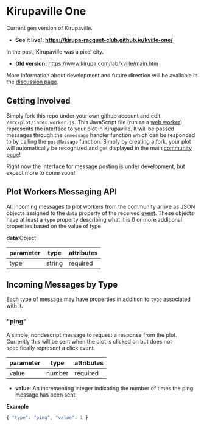 # Kirupaville One

Current gen version of Kirupaville.

* **See it live!: https://kirupa-racquet-club.github.io/kville-one/**

In the past, Kirupaville was a pixel city.

* **Old version:** https://www.kirupa.com/lab/kville/main.htm

More information about development and future direction will be available in the [discussion page](http://forum.kirupa.com/t/lets-do-something-fun-committed-kville-one/).

## Getting Involved

Simply fork this repo under your own github account and edit `/src/plot/index.worker.js`.  This JavaScript file (run as a [web worker](https://developer.mozilla.org/en-US/docs/Web/API/Web_Workers_API/Using_web_workers)) represents the interface to your plot in Kirupaville. It will be passed messages through the `onmessage` handler function which can be responded to by calling the `postMessage` function.  Simply by creating a fork, your plot will automatically be recognized and get displayed in the main [community page](https://kirupa-racquet-club.github.io/kville-one/)!

Right now the interface for message posting is under development, but expect more to come soon!

## Plot Workers Messaging API

All incoming messages to plot workers from the community arrive as JSON objects assigned to the `data` property of the received [event](https://developer.mozilla.org/en-US/docs/Web/API/MessageEvent). These objects have at least a `type` property describing what it is 0 or more additional properties based on the value of type.

**data**:Object

parameter | type | attributes
---|---|---
type | string | required

## Incoming Messages by Type

Each type of message may have properties in addition to `type` associated with it.

### "ping"

A simple, nondescript message to request a response from the plot.  Currently this will be sent when the plot is clicked on but does not specifically represent a click event.

parameter | type | attributes
---|---|---
value | number | required

* **value**: An incrementing integer indicating the number of times the ping message has been sent.

**Example**
```js
{ "type": "ping", "value": 1 }
```
